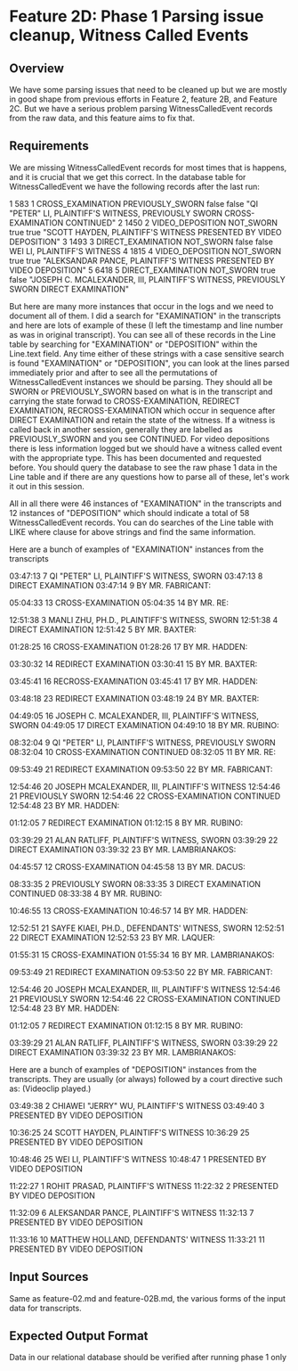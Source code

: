 # Feature 2D: Phase 1 Parsing issue cleanup, Witness Called Events

## Overview

We have some parsing issues that need to be cleaned up but we are mostly in good shape from previous efforts in Feature 2, feature 2B, and Feature 2C.  But we have a serious problem parsing WitnessCalledEvent records from the raw data, and this feature aims to fix that.


## Requirements

We are missing WitnessCalledEvent records for most times that is happens, and it is crucial that we get this correct.  In the database table for WitnessCalledEvent we have the following records after the last run:

1	583	1	CROSS_EXAMINATION	PREVIOUSLY_SWORN	false	false	"QI "PETER" LI, PLAINTIFF'S WITNESS, PREVIOUSLY SWORN
CROSS-EXAMINATION CONTINUED"
2	1450	2	VIDEO_DEPOSITION	NOT_SWORN	true	true	"SCOTT HAYDEN, PLAINTIFF'S WITNESS
PRESENTED BY VIDEO DEPOSITION"
3	1493	3	DIRECT_EXAMINATION	NOT_SWORN	false	false	WEI LI, PLAINTIFF'S WITNESS
4	1815	4	VIDEO_DEPOSITION	NOT_SWORN	true	true	"ALEKSANDAR PANCE, PLAINTIFF'S WITNESS
PRESENTED BY VIDEO DEPOSITION"
5	6418	5	DIRECT_EXAMINATION	NOT_SWORN	true	false	"JOSEPH C. MCALEXANDER, III, PLAINTIFF'S WITNESS,
PREVIOUSLY SWORN
DIRECT EXAMINATION"


But here are many more instances that occur in the logs and we need to document all of them.  I did a search for "EXAMINATION" in the transcripts and here are lots of example of these (I left the timestamp and line number as was in original transcript).  You can see all of these records in the Line table by searching for "EXAMINATION" or "DEPOSITION" within the Line.text field.  Any time either of these strings with a case sensitive search is found "EXAMINATION" or "DEPOSITION", you can look at the lines parsed immediately prior and after to see all the permutations of WitnessCalledEvent instances we should be parsing.  They should all be SWORN or PREVIOUSLY_SWORN based on what is in the transcript and carrying the state forwad to CROSS-EXAMINATION, REDIRECT EXAMINATION, RECROSS-EXAMINATION which occur in sequence after  DIRECT EXAMINATION and retain the state of the witness.  If a witness is called back in another session, generally they are labelled as PREVIOUSLY_SWORN and you see CONTINUED.  For video depositions there is less information logged but we should have a witness called event with the appropriate type.  This has been documented and requested before.  You should query the database to see the raw phase 1 data in the Line table and if there are any questions how to parse all of these, let's work it out in this session.

All in all there were 46 instances of "EXAMINATION" in the transcripts and 12 instances of "DEPOSITION" which should indicate a total of 58 WitnessCalledEvent records.  You can do searches of the Line table with LIKE where clause for above strings and find the same information.

Here are a bunch of examples of "EXAMINATION" instances from the transcripts

03:47:13    7              QI "PETER" LI, PLAINTIFF'S WITNESS, SWORN
03:47:13    8                           DIRECT EXAMINATION
03:47:14    9   BY MR. FABRICANT:

05:04:33   13                             CROSS-EXAMINATION
05:04:35   14   BY MR. RE:

12:51:38    3           MANLI ZHU, PH.D., PLAINTIFF'S WITNESS, SWORN
12:51:38    4                             DIRECT EXAMINATION
12:51:42    5   BY MR. BAXTER:

01:28:25   16                            CROSS-EXAMINATION
01:28:26   17   BY MR. HADDEN:

03:30:32   14                             REDIRECT EXAMINATION
03:30:41   15   BY MR. BAXTER:

03:45:41   16                             RECROSS-EXAMINATION
03:45:41   17   BY MR. HADDEN:

03:48:18   23                             REDIRECT EXAMINATION
03:48:19   24   BY MR. BAXTER:

04:49:05   16        JOSEPH C. MCALEXANDER, III, PLAINTIFF'S WITNESS, SWORN
04:49:05   17                           DIRECT EXAMINATION
04:49:10   18   BY MR. RUBINO:

08:32:04    9        QI "PETER" LI, PLAINTIFF'S WITNESS, PREVIOUSLY SWORN
08:32:04   10                         CROSS-EXAMINATION CONTINUED
08:32:05   11   BY MR. RE:

09:53:49   21                            REDIRECT EXAMINATION
09:53:50   22   BY MR. FABRICANT:

12:54:46   20                JOSEPH MCALEXANDER, III, PLAINTIFF'S WITNESS
12:54:46   21                           PREVIOUSLY SWORN
12:54:46   22                      CROSS-EXAMINATION CONTINUED
12:54:48   23   BY MR. HADDEN:

01:12:05    7                            REDIRECT EXAMINATION
01:12:15    8   BY MR. RUBINO:

03:39:29   21             ALAN RATLIFF, PLAINTIFF'S WITNESS, SWORN
03:39:29   22                           DIRECT EXAMINATION
03:39:32   23   BY MR. LAMBRIANAKOS:

04:45:57   12                           CROSS-EXAMINATION
04:45:58   13   BY MR. DACUS:

08:33:35    2                             PREVIOUSLY SWORN
08:33:35    3                      DIRECT EXAMINATION CONTINUED
08:33:38    4   BY MR. RUBINO:

10:46:55   13                           CROSS-EXAMINATION
10:46:57   14   BY MR. HADDEN:

12:52:51   21          SAYFE KIAEI, PH.D., DEFENDANTS' WITNESS, SWORN
12:52:51   22                            DIRECT EXAMINATION
12:52:53   23   BY MR. LAQUER:

01:55:31   15                             CROSS-EXAMINATION
01:55:34   16   BY MR. LAMBRIANAKOS:

09:53:49   21                            REDIRECT EXAMINATION
09:53:50   22   BY MR. FABRICANT:

12:54:46   20                JOSEPH MCALEXANDER, III, PLAINTIFF'S WITNESS
12:54:46   21                           PREVIOUSLY SWORN
12:54:46   22                      CROSS-EXAMINATION CONTINUED
12:54:48   23   BY MR. HADDEN:

01:12:05    7                            REDIRECT EXAMINATION
01:12:15    8   BY MR. RUBINO:


03:39:29   21             ALAN RATLIFF, PLAINTIFF'S WITNESS, SWORN
03:39:29   22                           DIRECT EXAMINATION
03:39:32   23   BY MR. LAMBRIANAKOS:



Here are a bunch of examples of "DEPOSITION" instances from the transcripts.  They are usually (or always) followed by a court directive such as:
(Videoclip played.)


03:49:38    2                CHIAWEI "JERRY" WU, PLAINTIFF'S WITNESS
03:49:40    3                      PRESENTED BY VIDEO DEPOSITION

10:36:25   24                 SCOTT HAYDEN, PLAINTIFF'S WITNESS
10:36:29   25                    PRESENTED BY VIDEO DEPOSITION

10:48:46   25                      WEI LI, PLAINTIFF'S WITNESS
10:48:47    1                      PRESENTED BY VIDEO DEPOSITION

11:22:27    1                   ROHIT PRASAD, PLAINTIFF'S WITNESS
11:22:32    2                     PRESENTED BY VIDEO DEPOSITION

11:32:09    6                 ALEKSANDAR PANCE, PLAINTIFF'S WITNESS
11:32:13    7                     PRESENTED BY VIDEO DEPOSITION

11:33:16   10                  MATTHEW HOLLAND, DEFENDANTS' WITNESS
11:33:21   11                     PRESENTED BY VIDEO DEPOSITION




## Input Sources
Same as feature-02.md and feature-02B.md, the various forms of the input data for transcripts.

## Expected Output Format
Data in our relational database should be verified after running phase 1 only


